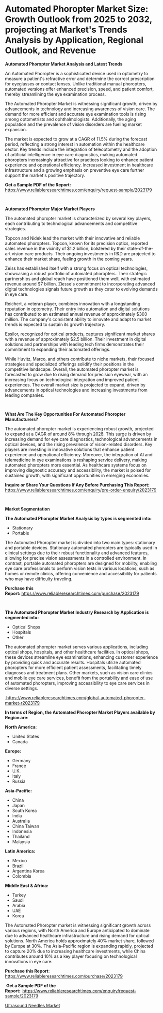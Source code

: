 <p><h1>Automated Phoropter Market Size: Growth Outlook from 2025 to 2032, projecting at Market's Trends Analysis by Application, Regional Outlook, and Revenue</h1></p><p><strong>Automated Phoropter Market Analysis and Latest Trends</strong></p>
<p><p>An Automated Phoropter is a sophisticated device used in optometry to measure a patient's refractive error and determine the correct prescription for eyeglasses or contact lenses. Unlike traditional manual phoropters, automated versions offer enhanced precision, speed, and patient comfort, thereby streamlining the eye examination process.</p><p>The Automated Phoropter Market is witnessing significant growth, driven by advancements in technology and increasing awareness of vision care. The demand for more efficient and accurate eye examination tools is rising among optometrists and ophthalmologists. Additionally, the aging population and the prevalence of vision disorders are fueling market expansion. </p><p>The market is expected to grow at a CAGR of 11.5% during the forecast period, reflecting a strong interest in automation within the healthcare sector. Key trends include the integration of teleoptometry and the adoption of artificial intelligence in eye care diagnostics, making automated phoropters increasingly attractive for practices looking to enhance patient experience and operational efficiency. Increased investment in healthcare infrastructure and a growing emphasis on preventive eye care further support the market's positive trajectory.</p></p>
<p><strong>Get a Sample PDF of the Report:&nbsp;</strong> <a href="https://www.reliableresearchtimes.com/enquiry/request-sample/2023179?utm_campaign=3190&utm_medium=2&utm_source=Github&utm_content=ia&utm_term=04032025&utm_id=automated-phoropter">https://www.reliableresearchtimes.com/enquiry/request-sample/2023179</a></p>
<p>&nbsp;</p>
<p><strong>Automated Phoropter Major Market Players</strong></p>
<p><p>The automated phoropter market is characterized by several key players, each contributing to technological advancements and competitive strategies. </p><p>Topcon and Nidek lead the market with their innovative and reliable automated phoropters. Topcon, known for its precision optics, reported sales revenue in the vicinity of $1.2 billion, bolstered by their state-of-the-art vision care products. Their ongoing investments in R&D are projected to enhance their market share, fueling growth in the coming years.</p><p>Zeiss has established itself with a strong focus on optical technologies, showcasing a robust portfolio of automated phoropters. Their strategic partnerships and global reach have positioned them well, with estimated revenue around $7 billion. Ziesse's commitment to incorporating advanced digital technologies signals future growth as they cater to evolving demands in eye care.</p><p>Reichert, a veteran player, combines innovation with a longstanding reputation in optometry. Their entry into automation and digital solutions has contributed to an estimated annual revenue of approximately $300 million. The company's consistent ability to innovate and adapt to market trends is expected to sustain its growth trajectory.</p><p>Essilor, recognized for optical products, captures significant market shares with a revenue of approximately $2.5 billion. Their investment in digital solutions and partnerships with leading tech firms demonstrates their commitment to expanding their automated offerings.</p><p>While Huvitz, Marco, and others contribute to niche markets, their focused strategies and specialized offerings solidify their positions in the competitive landscape. Overall, the automated phoropter market is forecasted to grow due to rising demand for precision eyewear, with an increasing focus on technological integration and improved patient experiences. The overall market size is projected to expand, driven by advancements in optical technologies and increasing investments from leading companies.</p></p>
<p>&nbsp;</p>
<p><strong>What Are The Key Opportunities For Automated Phoropter Manufacturers?</strong></p>
<p><p>The automated phoropter market is experiencing robust growth, projected to expand at a CAGR of around 8% through 2028. This surge is driven by increasing demand for eye care diagnostics, technological advancements in optical devices, and the rising prevalence of vision-related disorders. Key players are investing in innovative solutions that enhance patient experience and operational efficiency. Moreover, the integration of AI and telemedicine in eye examinations is reshaping service delivery, making automated phoropters more essential. As healthcare systems focus on improving diagnostic accuracy and accessibility, the market is poised for sustained growth, with significant opportunities in emerging economies.</p></p>
<p><strong>Inquire or Share Your Questions If Any Before Purchasing This Report:</strong> <a href="https://www.reliableresearchtimes.com/enquiry/pre-order-enquiry/2023179?utm_campaign=3190&utm_medium=2&utm_source=Github&utm_content=ia&utm_term=04032025&utm_id=automated-phoropter">https://www.reliableresearchtimes.com/enquiry/pre-order-enquiry/2023179</a></p>
<p>&nbsp;</p>
<p><strong>Market Segmentation</strong></p>
<p><strong>The Automated Phoropter Market Analysis by types is segmented into:</strong></p>
<p><ul><li>Stationary</li><li>Portable</li></ul></p>
<p><p>The Automated Phoropter market is divided into two main types: stationary and portable devices. Stationary automated phoropters are typically used in clinical settings due to their robust functionality and advanced features, allowing for precise vision assessments in a controlled environment. In contrast, portable automated phoropters are designed for mobility, enabling eye care professionals to perform vision tests in various locations, such as homes or remote clinics, offering convenience and accessibility for patients who may have difficulty traveling.</p></p>
<p><strong>Purchase this Report:&nbsp;</strong><a href="https://www.reliableresearchtimes.com/purchase/2023179?utm_campaign=3190&utm_medium=2&utm_source=Github&utm_content=ia&utm_term=04032025&utm_id=automated-phoropter">https://www.reliableresearchtimes.com/purchase/2023179</a></p>
<p>&nbsp;</p>
<p><strong>The Automated Phoropter Market Industry Research by Application is segmented into:</strong></p>
<p><ul><li>Optical Shops</li><li>Hospitals</li><li>Other</li></ul></p>
<p><p>The automated phoropter market serves various applications, including optical shops, hospitals, and other healthcare facilities. In optical shops, these devices streamline eye examinations, enhancing customer experience by providing quick and accurate results. Hospitals utilize automated phoropters for more efficient patient assessments, facilitating timely diagnoses and treatment plans. Other markets, such as vision care clinics and mobile eye care services, benefit from the portability and ease of use of automated phoropters, improving accessibility to eye care services in diverse settings.</p></p>
<p><a href="https://www.reliableresearchtimes.com/global-automated-phoropter-market-r2023179?utm_campaign=3190&utm_medium=2&utm_source=Github&utm_content=ia&utm_term=04032025&utm_id=automated-phoropter">&nbsp;https://www.reliableresearchtimes.com/global-automated-phoropter-market-r2023179</a></p>
<p><strong>In terms of Region, the Automated Phoropter Market Players available by Region are:</strong></p>
<p>
    <p> <strong> North America: </strong>
        <ul>
            <li>United States</li>
            <li>Canada</li>
        </ul>
        </p> 
    <p> <strong> Europe: </strong>
        <ul>
            <li>Germany</li>
            <li>France</li>
            <li>U.K.</li>
            <li>Italy</li>
            <li>Russia</li>
        </ul>
        </p> 
    <p> <strong> Asia-Pacific: </strong>
        <ul>
            <li>China</li>
            <li>Japan</li>
            <li>South Korea</li>
            <li>India</li>
            <li>Australia</li>
            <li>China Taiwan</li>
            <li>Indonesia</li>
            <li>Thailand</li>
            <li>Malaysia</li>
        </ul>
        </p> 
    <p> <strong> Latin America: </strong>
        <ul>
            <li>Mexico</li>
            <li>Brazil</li>
            <li>Argentina Korea</li>
            <li>Colombia</li>
        </ul>
        </p> 
    <p> <strong> Middle East & Africa: </strong>
        <ul>
            <li>Turkey</li>
            <li>Saudi</li>
            <li>Arabia</li>
            <li>UAE</li>
            <li>Korea</li>
        </ul>
    </p>
    </p>
<p><p>The Automated Phoropter market is witnessing significant growth across various regions, with North America and Europe anticipated to dominate due to advanced healthcare infrastructure and rising demand for optical solutions. North America holds approximately 40% market share, followed by Europe at 30%. The Asia-Pacific region is expanding rapidly, projected to capture 20% due to increasing healthcare investments, while China contributes around 10% as a key player focusing on technological innovations in eye care.</p></p>
<p><strong>Purchase this Report: </strong><a href="https://www.reliableresearchtimes.com/purchase/2023179?utm_campaign=3190&utm_medium=2&utm_source=Github&utm_content=ia&utm_term=04032025&utm_id=automated-phoropter">https://www.reliableresearchtimes.com/purchase/2023179</a></p>
<p>&nbsp;<strong>Get a Sample PDF of the Report:&nbsp;&nbsp;</strong><a href="https://www.reliableresearchtimes.com/enquiry/request-sample/2023179?utm_campaign=3190&utm_medium=2&utm_source=Github&utm_content=ia&utm_term=04032025&utm_id=automated-phoropter">https://www.reliableresearchtimes.com/enquiry/request-sample/2023179</a></p>
<p><strong></strong></p>
<p><p><a href="https://github.com/vassihucz/Market-Research-Report-List-1/blob/main/ultrasound-needles-market.md?utm_campaign=3190&utm_medium=2&utm_source=Github&utm_content=ia&utm_term=04032025&utm_id=automated-phoropter">Ultrasound Needles Market</a></p></p>